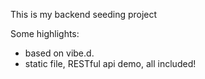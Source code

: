 This is my backend seeding project

Some highlights:

* based on vibe.d.
* static file, RESTful api demo, all included!